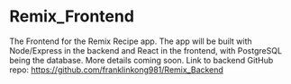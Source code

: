 # Remix_Frontend
The Frontend for the Remix Recipe app. The app will be built with Node/Express in the backend and React in the frontend, with PostgreSQL being the database. More details coming soon. Link to backend GitHub repo: https://github.com/franklinkong981/Remix_Backend

